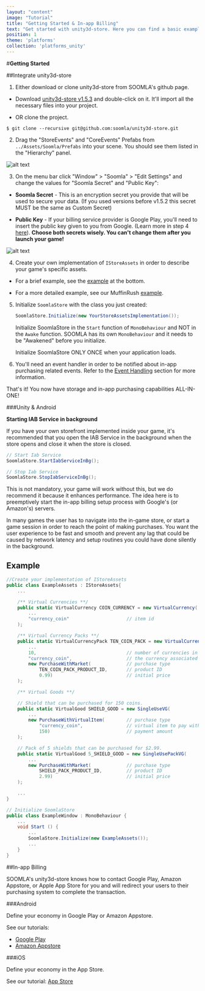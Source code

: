 ```yaml
---
layout: "content"
image: "Tutorial"
title: "Getting Started & In-app Billing"
text: "Get started with unity3d-store. Here you can find a basic example of initialization, economy framework integration, and links to downloads and IAP setup."
position: 1
theme: 'platforms'
collection: 'platforms_unity'
---
```


#**Getting Started**

##Integrate unity3d-store

1. Either download or clone unity3d-store from SOOMLA's github page.

  - Download [unity3d-store v1.5.3](http://bit.ly/1rc21Zo) and double-click on it. It'll import all the necessary files into your project.

  - OR clone the project.

  ```
  $ git clone --recursive git@github.com:soomla/unity3d-store.git
  ```

2. Drag the "StoreEvents" and "CoreEvents" Prefabs from `../Assets/Soomla/Prefabs` into your scene. You should see them listed in the "Hierarchy" panel.

  ![alt text](/img/tutorial_img/unity_getting_started/hierarchyPanel.png "Hierarchy")

3. On the menu bar click "Window" > "Soomla" > "Edit Settings" and change the values for "Soomla Secret" and "Public Key":

  - **Soomla Secret** - This is an encryption secret you provide that will be used to secure your data. (If you used versions before v1.5.2 this secret MUST be the same as Custom Secret)

  - **Public Key** - If your billing service provider is Google Play, you'll need to insert the public key given to you from Google. (Learn more in step 4 [here](/docs/platforms/android/GooglePlayIAB)). **Choose both secrets wisely. You can't change them after you launch your game!**

  ![alt text](/img/tutorial_img/unity_getting_started/soomlaSettings.png "Soomla Settings")

4. Create your own implementation of `IStoreAssets` in order to describe your game's specific assets.

  - For a brief example, see the [example](#example) at the bottom.

  - For a more detailed example, see our MuffinRush [example](https://github.com/soomla/unity3d-store/blob/master/Soomla/Assets/Examples/MuffinRush/MuffinRushAssets.cs).

5. Initialize `SoomlaStore` with the class you just created:

    ``` cs
    SoomlaStore.Initialize(new YourStoreAssetsImplementation());
    ```

    Initialize SoomlaStore in the `Start` function of `MonoBehaviour` and NOT in the `Awake` function. SOOMLA has its own `MonoBehaviour` and it needs to be "Awakened" before you initialize.

    <div class="warning-box">Initialize SoomlaStore ONLY ONCE when your application loads.</div>

5. You'll need an event handler in order to be notified about in-app purchasing related events. Refer to the [Event Handling](/docs/platforms/unity3d/Events) section for more information.

That's it! You now have storage and in-app purchasing capabilities ALL-IN-ONE!

###Unity & Android

**Starting IAB Service in background**

If you have your own storefront implemented inside your game, it's recommended that you open the IAB Service in the background when the store opens and close it when the store is closed.

``` cs
// Start Iab Service
SoomlaStore.StartIabServiceInBg();

// Stop Iab Service
SoomlaStore.StopIabServiceInBg();
```

This is not mandatory, your game will work without this, but we do recommend it because it enhances performance. The idea here is to preemptively start the in-app billing setup process with Google's (or Amazon's) servers.

In many games the user has to navigate into the in-game store, or start a game session in order to reach the point of making purchases. You want the user experience to be fast and smooth and prevent any lag that could be caused by network latency and setup routines you could have done silently in the background.



## Example

``` cs
//Create your implementation of IStoreAssets
public class ExampleAssets : IStoreAssets{
    ...

    /** Virtual Currencies **/
    public static VirtualCurrency COIN_CURRENCY = new VirtualCurrency(
        ...
        "currency_coin"                     // item id
	);

    /** Virtual Currency Packs **/
    public static VirtualCurrencyPack TEN_COIN_PACK = new VirtualCurrencyPack(
        ...
        10,                                 // number of currencies in the pack
        "currency_coin",                    // the currency associated with this pack
        new PurchaseWithMarket(             // purchase type
            TEN_COIN_PACK_PRODUCT_ID,       // product ID
            0.99)                           // initial price
    );

    /** Virtual Goods **/

    // Shield that can be purchased for 150 coins.
    public static VirtualGood SHIELD_GOOD = new SingleUseVG(
        ...
        new PurchaseWithVirtualItem(        // purchase type
            "currency_coin",                // virtual item to pay with
            150)                            // payment amount
    );

    // Pack of 5 shields that can be purchased for $2.99.
    public static VirtualGood 5_SHIELD_GOOD = new SingleUsePackVG(
        ...
        new PurchaseWithMarket(             // purchase type
            SHIELD_PACK_PRODUCT_ID,         // product ID
            2.99)                           // initial price
    );

    ...
}

// Initialize SoomlaStore
public class ExampleWindow : MonoBehaviour {
    ...
    void Start () {
		...
		SoomlaStore.Initialize(new ExampleAssets());
		...
	}
}
```

##In-app Billing

SOOMLA's unity3d-store knows how to contact Google Play, Amazon Appstore, or Apple App Store for you and will redirect your users to their purchasing system to complete the transaction.

###Android

Define your economy in Google Play or Amazon Appstore.

See our tutorials:

- [Google Play](/docs/platforms/android/GooglePlayIAB)
- [Amazon Appstore](/docs/platforms/android/AmazonIAB)

###iOS

Define your economy in the App Store.

See our tutorial: [App Store](/docs/platforms/ios/AppStoreIAB)
